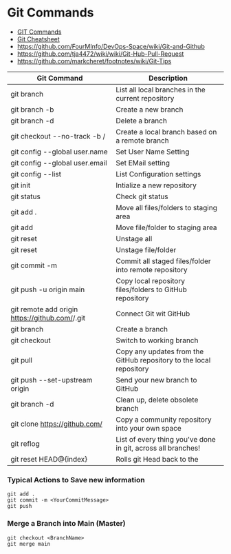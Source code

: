 #  Git Commands

- [GIT Commands](https://git-scm.com/docs)  
- [Git Cheatsheet](https://training.github.com/downloads/github-git-cheat-sheet/)  
- https://github.com/FourMInfo/DevOps-Space/wiki/Git-and-Github
- https://github.com/tja4472/wiki/wiki/Git-Hub-Pull-Request
- https://github.com/markcheret/footnotes/wiki/Git-Tips

| Git Command | Description |  
| --- | --- |  
| git branch | List all local branches in the current repository |  
| git branch -b | Create a new branch |  
| git branch -d | Delete a branch |  
| git checkout --no-track -b <branch-name> <remote-name>/<remote-branch> | Create a local branch based on a remote branch |
| git config --global user.name <your-name> | Set User Name Setting |  
| git config --global user.email <your-email> | Set EMail setting |  
| git config --list | List Configuration settings |  
| git init | Intialize a new repository |  
| git status | Check git status |  
| git add . | Move all files/folders to staging area |  
| git add <FileFolderName> | Move file/folder to staging area |  
| git reset | Unstage all |  
| git reset <FileFolderName> | Unstage file/folder |  
| git commit -m <CommitTitle> | Commit all staged files/folder into remote repository |  
| git push -u origin main | Copy local repository files/folders to GitHub repository |  
| git remote add origin https://github.com/<UserName>/<RepositoryName>.git | Connect Git wit GitHub |  
| git branch <BranchName> | Create a branch |   
| git checkout <BranchName> | Switch to working branch |  
| git pull | Copy any updates from the GitHub repository to the local repository |  
| git push --set-upstream origin <BranchName> | Send your new branch to GitHub |  
| git branch -d <BranchName> | Clean up, delete obsolete branch |  
| git clone https://github.com/<ProjectURL> | Copy a community repository into your own space |  
| git reflog | List of every thing you've done in git, across all branches! |  
| git reset HEAD@{index} | Rolls git Head back to the <Index> |    
 
### Typical Actions to Save new information
```git
git add .
git commit -m <YourCommitMessage> 
git push
```

### Merge a Branch into Main (Master)
```git
git checkout <BranchName> 
git merge main
```
 
